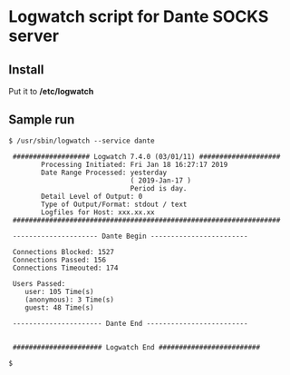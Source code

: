 # Logwatch script for Dante SOCKS server

## Install

Put it to **/etc/logwatch**

## Sample run

	$ /usr/sbin/logwatch --service dante
	 
	 ################### Logwatch 7.4.0 (03/01/11) #################### 
	        Processing Initiated: Fri Jan 18 16:27:17 2019
	        Date Range Processed: yesterday
	                              ( 2019-Jan-17 )
	                              Period is day.
	        Detail Level of Output: 0
	        Type of Output/Format: stdout / text
	        Logfiles for Host: xxx.xx.xx
	 ################################################################## 
	 
	 --------------------- Dante Begin ------------------------ 
	
	 Connections Blocked: 1527
	 Connections Passed: 156
	 Connections Timeouted: 174
	 
	 Users Passed:
	    user: 105 Time(s)
	    (anonymous): 3 Time(s)
	    guest: 48 Time(s)
	 
	 ---------------------- Dante End ------------------------- 
	
	 
	 ###################### Logwatch End ######################### 
	
	$
